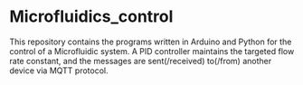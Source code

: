 # Microfluidics_control
This repository contains the programs written in Arduino and Python for the control of a Microfluidic system.
A PID controller maintains the targeted flow rate constant, and the messages are sent(/received) to(/from) another device via MQTT protocol.
